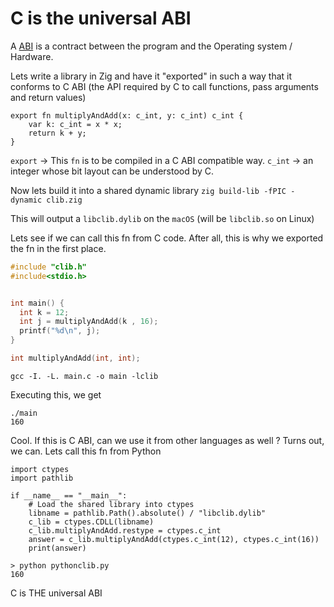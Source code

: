 # C is the universal ABI
A [ABI](https://en.wikipedia.org/wiki/Application_binary_interface) is a contract between the program and the Operating system / Hardware. 

Lets write a library in Zig and have it "exported" in such a way that it conforms to C ABI (the API required by C to call functions, pass arguments and return values)

```clib.zig
export fn multiplyAndAdd(x: c_int, y: c_int) c_int {
    var k: c_int = x * x;
    return k + y;
}
```
`export` -> This `fn` is to be compiled in a C ABI compatible way.
`c_int` -> an integer whose bit layout can be understood by C. 

Now lets build it into a shared dynamic library
`zig build-lib -fPIC -dynamic clib.zig`

This will output a `libclib.dylib` on the `macOS` (will be `libclib.so` on Linux)

Lets see if we can call this fn from C code. After all, this is why we exported the fn in the first place.
```main.c
#include "clib.h"
#include<stdio.h>


int main() {
  int k = 12;
  int j = multiplyAndAdd(k , 16);
  printf("%d\n", j);
}
```

``` clib.h
int multiplyAndAdd(int, int);
```

```
gcc -I. -L. main.c -o main -lclib
```
Executing this, we get
```
./main
160
```

Cool. If this is C ABI, can we use it from other languages as well ? Turns out, we can. Lets call this fn from Python 

```
import ctypes
import pathlib

if __name__ == "__main__":
    # Load the shared library into ctypes
    libname = pathlib.Path().absolute() / "libclib.dylib"
    c_lib = ctypes.CDLL(libname)
    c_lib.multiplyAndAdd.restype = ctypes.c_int
    answer = c_lib.multiplyAndAdd(ctypes.c_int(12), ctypes.c_int(16))
    print(answer)
```

```
> python pythonclib.py
160
```

C is THE universal ABI
